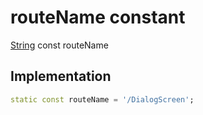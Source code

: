 


# routeName constant






[String](https://api.flutter.dev/flutter/dart-core/String-class.html) const routeName
  







## Implementation

```dart
static const routeName = '/DialogScreen';


```







